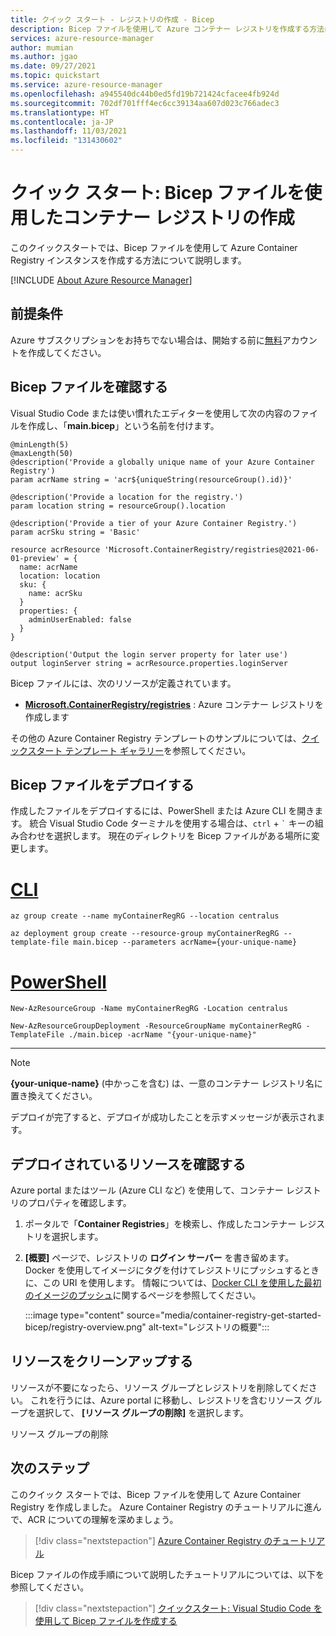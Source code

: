 ```yaml
---
title: クイック スタート - レジストリの作成 - Bicep
description: Bicep ファイルを使用して Azure コンテナー レジストリを作成する方法について説明します。
services: azure-resource-manager
author: mumian
ms.author: jgao
ms.date: 09/27/2021
ms.topic: quickstart
ms.service: azure-resource-manager
ms.openlocfilehash: a945540dc44b0ed5fd19b721424cfacee4fb924d
ms.sourcegitcommit: 702df701fff4ec6cc39134aa607d023c766adec3
ms.translationtype: HT
ms.contentlocale: ja-JP
ms.lasthandoff: 11/03/2021
ms.locfileid: "131430602"
---
```

# <a name="quickstart-create-a-container-registry-by-using-a-bicep-file"></a>クイック スタート: Bicep ファイルを使用したコンテナー レジストリの作成

このクイックスタートでは、Bicep ファイルを使用して Azure Container Registry インスタンスを作成する方法について説明します。

[!INCLUDE [About Azure Resource Manager](../../includes/resource-manager-quickstart-bicep-introduction.md)]

## <a name="prerequisites"></a>前提条件

Azure サブスクリプションをお持ちでない場合は、開始する前に[無料](https://azure.microsoft.com/free/)アカウントを作成してください。

## <a name="review-the-bicep-file"></a>Bicep ファイルを確認する

Visual Studio Code または使い慣れたエディターを使用して次の内容のファイルを作成し、「**main.bicep**」という名前を付けます。

```bicep
@minLength(5)
@maxLength(50)
@description('Provide a globally unique name of your Azure Container Registry')
param acrName string = 'acr${uniqueString(resourceGroup().id)}'

@description('Provide a location for the registry.')
param location string = resourceGroup().location

@description('Provide a tier of your Azure Container Registry.')
param acrSku string = 'Basic'

resource acrResource 'Microsoft.ContainerRegistry/registries@2021-06-01-preview' = {
  name: acrName
  location: location
  sku: {
    name: acrSku
  }
  properties: {
    adminUserEnabled: false
  }
}

@description('Output the login server property for later use')
output loginServer string = acrResource.properties.loginServer

```

Bicep ファイルには、次のリソースが定義されています。

* **[Microsoft.ContainerRegistry/registries](/azure/templates/microsoft.containerregistry/registries)** : Azure コンテナー レジストリを作成します

その他の Azure Container Registry テンプレートのサンプルについては、[クイックスタート テンプレート ギャラリー](https://azure.microsoft.com/resources/templates/?resourceType=Microsoft.Containerregistry&pageNumber=1&sort=Popular)を参照してください。

## <a name="deploy-the-bicep-file"></a>Bicep ファイルをデプロイする

作成したファイルをデプロイするには、PowerShell または Azure CLI を開きます。 統合 Visual Studio Code ターミナルを使用する場合は、`ctrl` + ```` ` ```` キーの組み合わせを選択します。 現在のディレクトリを Bicep ファイルがある場所に変更します。

# <a name="cli"></a>[CLI](#tab/CLI)

```azurecli
az group create --name myContainerRegRG --location centralus

az deployment group create --resource-group myContainerRegRG --template-file main.bicep --parameters acrName={your-unique-name}
```

# <a name="powershell"></a>[PowerShell](#tab/PowerShell)

```azurepowershell
New-AzResourceGroup -Name myContainerRegRG -Location centralus

New-AzResourceGroupDeployment -ResourceGroupName myContainerRegRG -TemplateFile ./main.bicep -acrName "{your-unique-name}"
```

---

> [!NOTE]
> **{your-unique-name}** (中かっこを含む) は、一意のコンテナー レジストリ名に置き換えてください。

デプロイが完了すると、デプロイが成功したことを示すメッセージが表示されます。

## <a name="review-deployed-resources"></a>デプロイされているリソースを確認する

Azure portal またはツール (Azure CLI など) を使用して、コンテナー レジストリのプロパティを確認します。

1. ポータルで「**Container Registries**」を検索し、作成したコンテナー レジストリを選択します。

1. **[概要]** ページで、レジストリの **ログイン サーバー** を書き留めます。 Docker を使用してイメージにタグを付けてレジストリにプッシュするときに、この URI を使用します。 情報については、[Docker CLI を使用した最初のイメージのプッシュ](container-registry-get-started-docker-cli.md)に関するページを参照してください。

    :::image type="content" source="media/container-registry-get-started-bicep/registry-overview.png" alt-text="レジストリの概要":::

## <a name="clean-up-resources"></a>リソースをクリーンアップする

リソースが不要になったら、リソース グループとレジストリを削除してください。 これを行うには、Azure portal に移動し、レジストリを含むリソース グループを選択して、 **[リソース グループの削除]** を選択します。

リソース グループの削除

## <a name="next-steps"></a>次のステップ

このクイック スタートでは、Bicep ファイルを使用して Azure Container Registry を作成しました。 Azure Container Registry のチュートリアルに進んで、ACR についての理解を深めましょう。

> [!div class="nextstepaction"]
> [Azure Container Registry のチュートリアル](container-registry-tutorial-prepare-registry.md)

Bicep ファイルの作成手順について説明したチュートリアルについては、以下を参照してください。

> [!div class="nextstepaction"]
> [クイックスタート: Visual Studio Code を使用して Bicep ファイルを作成する](../azure-resource-manager/bicep/quickstart-create-bicep-use-visual-studio-code.md)
